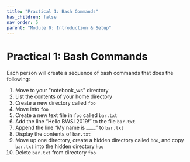 ```yaml
---
title: "Practical 1: Bash Commands"
has_children: false
nav_order: 5
parent: "Module 0: Introduction & Setup"
---
```


# Practical 1: Bash Commands

Each person will create a sequence of bash commands that does the following:

1. Move to your "notebook_ws" directory
2. List the contents of your home directory
3. Create a new directory called `foo`
4. Move into `foo`
5. Create a new text file in `foo` called `bar.txt`
6. Add the line “Hello BWSI 2019!” to the file `bar.txt`
7. Append the line “My name is ____” to `bar.txt`
8. Display the contents of `bar.txt`
9. Move up one directory, create a hidden directory called `hoo`, and copy `bar.txt` into the hidden directory `hoo`
10. Delete `bar.txt` from directory `foo`